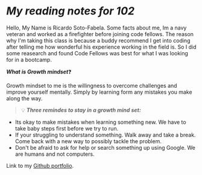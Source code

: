 # _My reading notes for 102_

Hello, My Name is Ricardo Soto-Fabela. Some facts about me, Im a navy veteran and worked as a firefighter before joining code fellows. The reason why I'm taking this class is because a buddy recommend I get into coding after telling me how wonderful his experience working in the field is. So I did some reasearch and found Code Fellows was best for what I was looking for in a bootcamp. 


***What is Growth mindset***:question:

Growth mindset to me is the willingness to overcome challenges and improve yourself mentally. Simply by learning form any mistakes you make along the way.


> :bulb: ***Three remindes to stay in a growth mind set:***
- Its okay to make mistakes when learning something new. We have to take baby steps first before we try to run.
- If your struggling to understand something. Walk away and take a break. Come back with a new way to possibly tackle the problem.
- Don't be afraid to ask for help or search something up using Google. We are humans and not computers. 

Link to my [Github portfolio](https://github.com/Ricardo2450/).


